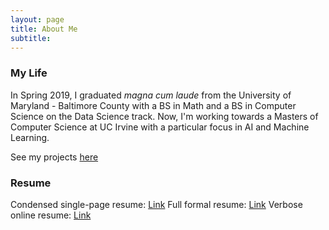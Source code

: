 ```yaml
---
layout: page
title: About Me
subtitle: 
---
```

### My Life
In Spring 2019, I graduated *magna cum laude* from the University of Maryland - Baltimore County with a BS in Math and a BS in Computer Science on the Data Science track. Now, I'm working towards a Masters of Computer Science at UC Irvine with a particular focus in AI and Machine Learning.

See my projects <a href="https://cqdinh.github.io/projects#AI">here</a>

### Resume
Condensed single-page resume: <a href="https://cqdinh.github.io/one_page_resume.pdf">Link</a>
Full formal resume: <a href="https://cqdinh.github.io/resume.pdf">Link</a>
Verbose online resume: <a href="https://cqdinh.github.io/resume">Link</a>
